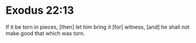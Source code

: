 # Exodus 22:13

If it be torn in pieces, [then] let him bring it [for] witness, [and] he shall not make good that which was torn.